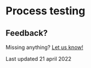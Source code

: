 # Process testing


## Feedback?
Missing anything? [Let us know!](mailto:support@menditect.com)

Last updated 21 april 2022